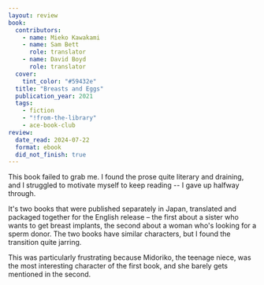 ```yaml
---
layout: review
book:
  contributors:
    - name: Mieko Kawakami
    - name: Sam Bett
      role: translator
    - name: David Boyd
      role: translator
  cover:
    tint_color: "#59432e"
  title: "Breasts and Eggs"
  publication_year: 2021
  tags:
    - fiction
    - "!from-the-library"
    - ace-book-club
review:
  date_read: 2024-07-22
  format: ebook
  did_not_finish: true
---
```


This book failed to grab me.
I found the prose quite literary and draining, and I struggled to motivate myself to keep reading -- I gave up halfway through.

It's two books that were published separately in Japan, translated and packaged together for the English release – the first about a sister who wants to get breast implants, the second about a woman who's looking for a sperm donor.
The two books have similar characters, but I found the transition quite jarring.

This was particularly frustrating because Midoriko, the teenage niece, was the most interesting character of the first book, and she barely gets mentioned in the second.
